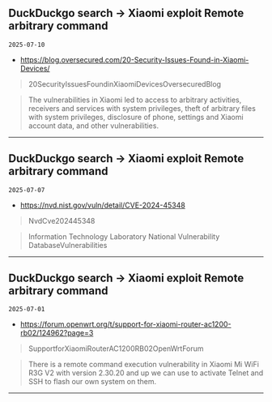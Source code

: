 ## DuckDuckgo search -> Xiaomi exploit Remote arbitrary command
`2025-07-10`

* https://blog.oversecured.com/20-Security-Issues-Found-in-Xiaomi-Devices/

<blockquote>
 20SecurityIssuesFoundinXiaomiDevicesOversecuredBlog
</blockquote>
<blockquote>
The vulnerabilities in Xiaomi led to access to arbitrary activities, receivers and services with system privileges, theft of arbitrary files with system privileges, disclosure of phone, settings and Xiaomi account data, and other vulnerabilities.
</blockquote>

---

## DuckDuckgo search -> Xiaomi exploit Remote arbitrary command
`2025-07-07`

* https://nvd.nist.gov/vuln/detail/CVE-2024-45348

<blockquote>
 NvdCve202445348
</blockquote>
<blockquote>
Information Technology Laboratory National Vulnerability DatabaseVulnerabilities
</blockquote>

---

## DuckDuckgo search -> Xiaomi exploit Remote arbitrary command
`2025-07-01`

* https://forum.openwrt.org/t/support-for-xiaomi-router-ac1200-rb02/124962?page=3

<blockquote>
 SupportforXiaomiRouterAC1200RB02OpenWrtForum
</blockquote>
<blockquote>
There is a remote command execution vulnerability in Xiaomi Mi WiFi R3G V2 with version 2.30.20 and up we can use to activate Telnet and SSH to flash our own system on them.
</blockquote>

---

